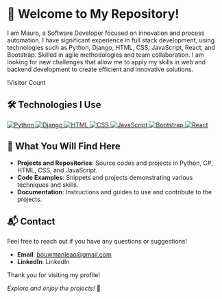 # 👋 Welcome to My Repository!

I am Mauro, a Software Developer focused on innovation and process automation. I have significant experience in full stack development, using technologies such as Python, Django, HTML, CSS, JavaScript, React, and Bootstrap. Skilled in agile methodologies and team collaboration. I am looking for new challenges that allow me to apply my skills in web and backend development to create efficient and innovative solutions.

!Visitor Count

## 🛠️ Technologies I Use

<p align="left">

  <a href="https://www.python.org/" target="_blank">
    <img src="https://img.shields.io/badge/Python-3776AB?style=for-the-badge&logo=python&logoColor=white" alt="Python">
  </a>
  <a href="https://www.djangoproject.com/" target="_blank">
    <img src="https://img.shields.io/badge/Django-092E20?style=for-the-badge&logo=django&logoColor=white" alt="Django">
  </a>
  <a href="https://developer.mozilla.org/en-US/docs/Web/HTML" target="_blank">
    <img src="https://img.shields.io/badge/HTML-E34F26?style=for-the-badge&logo=html5&logoColor=white" alt="HTML">
  </a>
  <a href="https://developer.mozilla.org/en-US/docs/Web/CSS" target="_blank">
    <img src="https://img.shields.io/badge/CSS-1572B6?style=for-the-badge&logo=css3&logoColor=white" alt="CSS">
  </a>
  <a href="https://developer.mozilla.org/en-US/docs/Web/JavaScript" target="_blank">
    <img src="https://img.shields.io/badge/JavaScript-F7DF1C?style=for-the-badge&logo=javascript&logoColor=black" alt="JavaScript">
  </a>
  <a href="https://getbootstrap.com/" target="_blank">
    <img src="https://img.shields.io/badge/Bootstrap-563D7C?style=for-the-badge&logo=bootstrap&logoColor=white" alt="Bootstrap">
  </a>
  <a href="https://reactjs.org/" target="_blank">
    <img src="https://img.shields.io/badge/React-61DAFB?style=for-the-badge&logo=react&logoColor=black" alt="React">
  </a>
</p>

## 📂 What You Will Find Here

- **Projects and Repositories**: Source codes and projects in Python, C#, HTML, CSS, and JavaScript.
- **Code Examples**: Snippets and projects demonstrating various techniques and skills.
- **Documentation**: Instructions and guides to use and contribute to the projects.

## 📬 Contact

Feel free to reach out if you have any questions or suggestions!

- **Email**: bouwmanleao@gmail.com
- **LinkedIn**: LinkedIn

Thank you for visiting my profile!

*Explore and enjoy the projects!* 🚀

